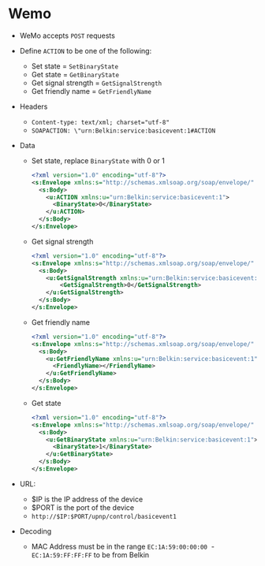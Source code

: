# Wemo

- WeMo accepts `POST` requests
  
- Define `ACTION` to be one of the following:
  
  - Set state = `SetBinaryState`
  - Get state = `GetBinaryState`
  - Get signal strength = `GetSignalStrength`
  - Get friendly name = `GetFriendlyName`
  
- Headers
  
  - `Content-type: text/xml; charset="utf-8"`
  - `SOAPACTION: \"urn:Belkin:service:basicevent:1#ACTION`
  
- Data
  
  - Set state, replace `BinaryState` with 0 or 1
    
    ``` xml
    <?xml version="1.0" encoding="utf-8"?>
    <s:Envelope xmlns:s="http://schemas.xmlsoap.org/soap/envelope/" s:encodingStyle="http://schemas.xmlsoap.org/soap/encoding/">
      <s:Body>
        <u:ACTION xmlns:u="urn:Belkin:service:basicevent:1">
          <BinaryState>0</BinaryState>
        </u:ACTION>
      </s:Body>
    </s:Envelope>
    ```
    
  - Get signal strength
    
    ``` xml
    <?xml version="1.0" encoding="utf-8"?>
    <s:Envelope xmlns:s="http://schemas.xmlsoap.org/soap/envelope/" s:encodingStyle="http://schemas.xmlsoap.org/soap/encoding/">
      <s:Body>
        <u:GetSignalStrength xmlns:u="urn:Belkin:service:basicevent:1">
        	<GetSignalStrength>0</GetSignalStrength>
        </u:GetSignalStrength>
      </s:Body>
    </s:Envelope>
    ```
    
  - Get friendly name
    
    ``` xml
    <?xml version="1.0" encoding="utf-8"?>
    <s:Envelope xmlns:s="http://schemas.xmlsoap.org/soap/envelope/" s:encodingStyle="http://schemas.xmlsoap.org/soap/encoding/">
      <s:Body>
        <u:GetFriendlyName xmlns:u="urn:Belkin:service:basicevent:1">
          <FriendlyName></FriendlyName>
        </u:GetFriendlyName>
      </s:Body>
    </s:Envelope>
    ```
    
  - Get state
    
    ``` xml
    <?xml version="1.0" encoding="utf-8"?>
    <s:Envelope xmlns:s="http://schemas.xmlsoap.org/soap/envelope/" s:encodingStyle="http://schemas.xmlsoap.org/soap/encoding/">
      <s:Body>
        <u:GetBinaryState xmlns:u="urn:Belkin:service:basicevent:1">
          <BinaryState>1</BinaryState>
        </u:GetBinaryState>
      </s:Body>
    </s:Envelope>
    ```
  
- URL: 
  
  - $IP is the IP address of the device
  - $PORT is the port of the device
  - `http://$IP:$PORT/upnp/control/basicevent1`
  
- Decoding
  
  - MAC Address must be in the range `EC:1A:59:00:00:00`  - `EC:1A:59:FF:FF:FF` to be from Belkin